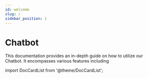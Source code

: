 ```yaml
---
id: welcome
slug: /
sidebar_position: 1
---
```

# Chatbot

This documentation provides an in-depth guide on how to utilize our Chatbot. It encompasses various features including

import DocCardList from '@theme/DocCardList';

<DocCardList />
